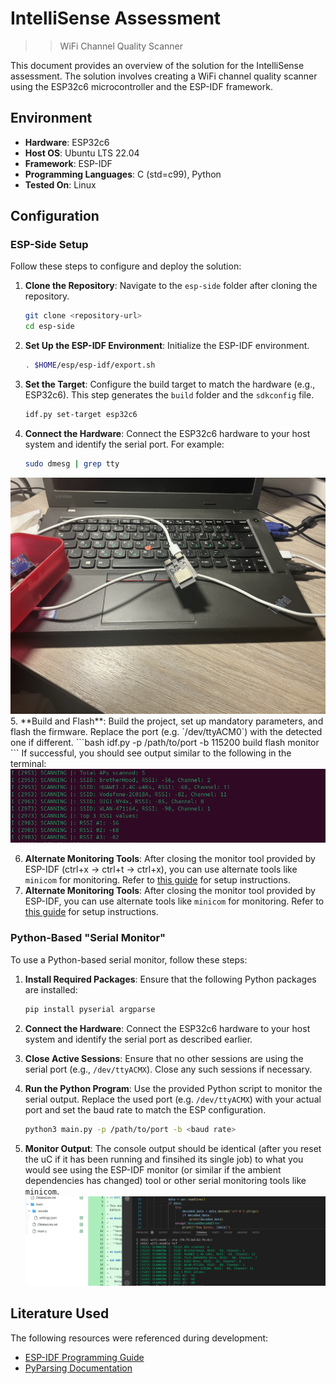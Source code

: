 # IntelliSense Assessment

>> WiFi Channel Quality Scanner

This document provides an overview of the solution for the IntelliSense assessment. The solution involves creating a WiFi channel quality scanner using the ESP32c6 microcontroller and the ESP-IDF framework.

## Environment

- **Hardware**: ESP32c6
- **Host OS**: Ubuntu LTS 22.04
- **Framework**: ESP-IDF
- **Programming Languages**: C (std=c99), Python
- **Tested On**: Linux

## Configuration

### ESP-Side Setup

Follow these steps to configure and deploy the solution:

1. **Clone the Repository**:
   Navigate to the `esp-side` folder after cloning the repository.
   ```bash
   git clone <repository-url>
   cd esp-side
   ```

2. **Set Up the ESP-IDF Environment**:
   Initialize the ESP-IDF environment.
   ```bash
   . $HOME/esp/esp-idf/export.sh
   ```

3. **Set the Target**:
   Configure the build target to match the hardware (e.g., ESP32c6). This step generates the `build` folder and the `sdkconfig` file.
   ```bash
   idf.py set-target esp32c6
   ```

4. **Connect the Hardware**:
   Connect the ESP32c6 hardware to your host system and identify the serial port. For example:
   ```bash
   sudo dmesg | grep tty
   ```
<img src="https://github.com/DuT0mi/IntelliSenseHW-temp/blob/main/img/hw_setup.jpeg" />
5. **Build and Flash**:
   Build the project, set up mandatory parameters, and flash the firmware. Replace the port (e.g. `/dev/ttyACM0`) with the detected one if different.
   ```bash
   idf.py -p /path/to/port -b 115200 build flash monitor
   ```
   If successful, you should see output similar to the following in the terminal:
   <img src="https://github.com/DuT0mi/IntelliSenseHW-temp/blob/main/img/esp-idf-serial.png" />

6. **Alternate Monitoring Tools**:
   After closing the monitor tool provided by ESP-IDF (ctrl+x &rarr; ctrl+t &rarr; ctrl+x), you can use alternate tools like `minicom` for monitoring. Refer to [this guide](https://wiki.emacinc.com/wiki/Getting_Started_With_Minicom) for setup instructions.
6. **Alternate Monitoring Tools**:
   After closing the monitor tool provided by ESP-IDF, you can use alternate tools like `minicom` for monitoring. Refer to [this guide](https://wiki.emacinc.com/wiki/Getting_Started_With_Minicom) for setup instructions.

### Python-Based "Serial Monitor"

To use a Python-based serial monitor, follow these steps:

1. **Install Required Packages**:
   Ensure that the following Python packages are installed:
   ```bash
   pip install pyserial argparse
   ```

2. **Connect the Hardware**:
   Connect the ESP32c6 hardware to your host system and identify the serial port as described earlier.

3. **Close Active Sessions**:
   Ensure that no other sessions are using the serial port (e.g., `/dev/ttyACMX`). Close any such sessions if necessary.

4. **Run the Python Program**:
   Use the provided Python script to monitor the serial output. Replace the used port (e.g. `/dev/ttyACMX`) with your actual port and set the baud rate to match the ESP configuration.
   ```bash
   python3 main.py -p /path/to/port -b <baud rate>
   ```

5. **Monitor Output**:
   The console output should be identical (after you reset the uC if it has been running and finsihed its single job) to what you would see using the ESP-IDF monitor (or similar if the ambient dependencies has changed) tool or other serial monitoring tools like `minicom`.
   <img src="https://github.com/DuT0mi/IntelliSenseHW-temp/blob/main/img/python-serial.png"/>
   
## Literature Used

The following resources were referenced during development:

- [ESP-IDF Programming Guide](https://docs.espressif.com/projects/esp-idf/en/stable/esp32/index.html)
- [PyParsing Documentation](https://pyparsing-docs.readthedocs.io/en/latest/)
